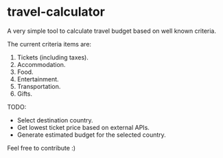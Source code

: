 # travel-calculator
A very simple tool to calculate travel budget based on well known criteria.

The current criteria items are:

1) Tickets (including taxes).
2) Accommodation.
3) Food.
4) Entertainment.
5) Transportation.
6) Gifts.

TODO:

* Select destination country.
* Get lowest ticket price based on external APIs.
* Generate estimated budget for the selected country.

Feel free to contribute :)
